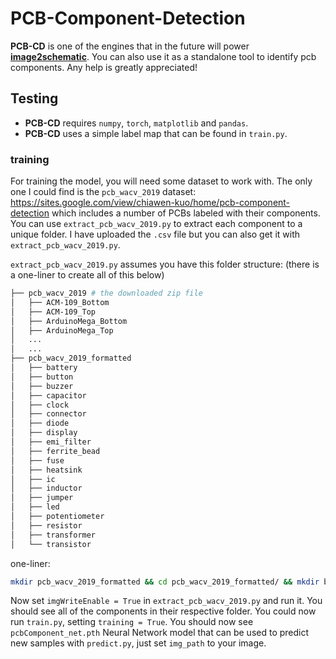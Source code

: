 # PCB-Component-Detection

**PCB-CD** is one of the engines that in the future will power [**image2schematic**](https://github.com/s39674/Image2schematic). You can also use it as a standalone tool to identify pcb components. Any help is greatly appreciated!

## Testing

* **PCB-CD** requires `numpy`, `torch`, `matplotlib` and `pandas`.
* **PCB-CD** uses a simple label map that can be found in `train.py`.

### training

For training the model, you will need some dataset to work with. The only one I could find is the `pcb_wacv_2019` dataset: https://sites.google.com/view/chiawen-kuo/home/pcb-component-detection which includes a number of PCBs labeled with their components. You can use `extract_pcb_wacv_2019.py` to extract each component to a unique folder. I have uploaded the `.csv` file but you can also get it with `extract_pcb_wacv_2019.py`.

`extract_pcb_wacv_2019.py` assumes you have this folder structure:
(there is a one-liner to create all of this below)
```bash
├── pcb_wacv_2019 # the downloaded zip file
│   ├── ACM-109_Bottom
│   ├── ACM-109_Top
│   ├── ArduinoMega_Bottom
│   ├── ArduinoMega_Top
│   ...
│   ...
├── pcb_wacv_2019_formatted
│   ├── battery
│   ├── button
│   ├── buzzer
│   ├── capacitor
│   ├── clock
│   ├── connector
│   ├── diode
│   ├── display
│   ├── emi_filter
│   ├── ferrite_bead
│   ├── fuse
│   ├── heatsink
│   ├── ic
│   ├── inductor
│   ├── jumper
│   ├── led
│   ├── potentiometer
│   ├── resistor
│   ├── transformer
│   └── transistor
```
one-liner:
```bash
mkdir pcb_wacv_2019_formatted && cd pcb_wacv_2019_formatted/ && mkdir battery button buzzer capacitor clock connector diode display emi_filter ferrite_bead fuse heatsink ic inductor jumper led potentiometer resistor transformer transistor
```

Now set `imgWriteEnable = True` in `extract_pcb_wacv_2019.py` and run it. You should see all of the components in their respective folder. You could now run `train.py`, setting `training = True`. You should now see `pcbComponent_net.pth` Neural Network model that can be used to predict new samples with `predict.py`, just set `img_path` to your image.
